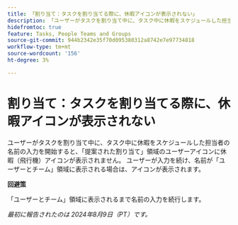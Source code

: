 ```yaml
---
title: 「割り当て：タスクを割り当てる際に、休暇アイコンが表示されない」
description: 「ユーザーがタスクを割り当て中に、タスク中に休暇をスケジュールした担当者の名前の入力を開始すると、「推奨割り当て」領域のユーザーアイコンに休暇（機内）アイコンが表示されません。 ユーザーが入力を続け、名前が「ユーザーとチーム」エリアに表示される場合は、アイコンが表示されます。」
hidefromtoc: true
feature: Tasks, People Teams and Groups
source-git-commit: 944b2342e35f70d095380312a8742e7e97734818
workflow-type: tm+mt
source-wordcount: '156'
ht-degree: 3%

---
```



# 割り当て：タスクを割り当てる際に、休暇アイコンが表示されない

ユーザーがタスクを割り当て中に、タスク中に休暇をスケジュールした担当者の名前の入力を開始すると、「提案された割り当て」領域のユーザーアイコンに休暇（飛行機）アイコンが表示されません。 ユーザーが入力を続け、名前が「ユーザーとチーム」領域に表示される場合は、アイコンが表示されます。

**回避策**

「ユーザーとチーム」領域に表示されるまで名前の入力を続行します。

_最初に報告されたのは 2024年8月9日（PT）です。_
